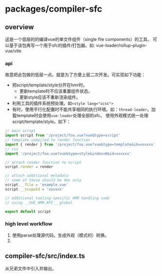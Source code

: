 # packages/compiler-sfc
## overview
这是一个低层的的编译vue的单文件组件（single file components）的工具。
可以基于该包再写一个用于sfc的插件/打包器。如: vue-loader/rollup-plugin-vue/vite

### api
故意把此包做的低层一点。就是为了方便上层二次开发。可实现如下功能：
- 把script/template/style分开在hmr时。
    + 更新template时不应该重置组件状态。
    + 更新style应该不重新渲染组件。
- 利用工具的插件系统预处理。如`<style lang="scss">`
- 有时，使用平行化配置时不能共享相同的执行环境。如：`thread-loader`。加载template时会使用`vue-loader`处理全部的sfc。
使用外观模式统一处理script/template/style。如下：
```js
// main script
import script from '/project/foo.vue?vue&type=script'
// template compiled to render function
import { render } from '/project/foo.vue?vue&type=template&id=xxxxxx'
// css
import '/project/foo.vue?vue&type=style&index=0&id=xxxxxx'

// attach render function to script
script.render = render

// attach additional metadata
// some of these should be dev only
script.__file = 'example.vue'
script.__scopeId = 'xxxxxx'

// additional tooling-specific HMR handling code
// using __VUE_HMR_API__ global

export default script
```

### high level workflow
1. 使用parse处理源代码。生成外观（模式的）转换。
2. 

## compiler-sfc/src/index.ts
从兄弟文件中引入并输出。
